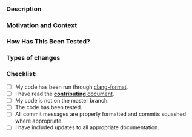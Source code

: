 <!--- Please fill out the following template, which will help other contributors review your Pull Request. -->

<!--- Make sure you’ve read the contribution guidelines here: https://github.com/obsproject/obs-studio/blob/master/CONTRIBUTING.rst -->

### Description
<!--- Describe your changes in detail. -->
<!--- If this change includes UI elements, please include screenshots. -->

### Motivation and Context
<!--- Why is this change required? What problem does it solve? -->
<!--- If it fixes an open GitHub Issue, or implements feature request -->
<!--- from the Ideas page, please link to the issue here. -->

### How Has This Been Tested?
<!--- Please describe in detail how you tested your changes. -->
<!--- Include details of your testing environment (hardware, OS version, etc.),-->
<!--- and the tests you ran, including how it may affect other areas of code. -->

### Types of changes
<!--- What types of changes does your PR introduce? Uncomment all that apply -->
<!--- - Bug fix (non-breaking change which fixes an issue) -->
<!--- - New feature (non-breaking change which adds functionality) -->
<!--- - Tweak (non-breaking change to improve existing functionality) -->
<!--- - Performance enhancement (non-breaking change which improves efficiency) -->
<!--- - Code cleanup (non-breaking change which makes code smaller or more readable) -->
<!--- - Breaking change (fix or feature that would cause existing functionality to change) -->
<!--- - Documentation (a change to documentation pages) -->

### Checklist:
<!--- Go over all the following points, and put an `x` in all the boxes that apply. -->
<!--- If you're unsure about any of these, don't hesitate to ask. We're here to help! -->
- [ ] My code has been run through [clang-format](https://github.com/obsproject/obs-studio/blob/master/.clang-format).
- [ ] I have read the [**contributing** document](https://github.com/obsproject/obs-studio/blob/master/CONTRIBUTING.rst).
- [ ] My code is not on the master branch.
- [ ] The code has been tested.
- [ ] All commit messages are properly formatted and commits squashed where appropriate.
- [ ] I have included updates to all appropriate documentation.
